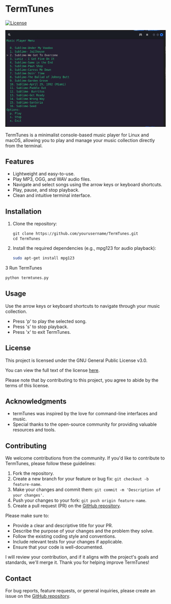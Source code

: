 # TermTunes

[![License](https://img.shields.io/badge/license-GPL%20v3-blue.svg)](https://www.gnu.org/licenses/gpl-3.0)

![Screenshot](screenshot.png)

TermTunes is a minimalist console-based music player for Linux and macOS, allowing you to play and manage your music collection directly from the terminal.

## Features

- Lightweight and easy-to-use.
- Play MP3, OGG, and WAV audio files.
- Navigate and select songs using the arrow keys or keyboard shortcuts.
- Play, pause, and stop playback.
- Clean and intuitive terminal interface.

## Installation

1. Clone the repository:

   ```shell
   git clone https://github.com/yourusername/TermTunes.git
   cd TermTunes
   ```
2. Install the required dependencies (e.g., mpg123 for audio playback):
   ```sh
   sudo apt-get install mpg123
   ```
3 Run TermTunes 
```sh
python termtunes.py
```
## Usage
Use the arrow keys or keyboard shortcuts to navigate through your music collection.
- Press 'p' to play the selected song.
- Press 's' to stop playback.
- Press 'x' to exit TermTunes.
## License

This project is licensed under the GNU General Public License v3.0.

You can view the full text of the license [here](https://www.gnu.org/licenses/gpl-3.0).

Please note that by contributing to this project, you agree to abide by the terms of this license.

## Acknowledgments
- termTunes was inspired by the love for command-line interfaces and music.
- Special thanks to the open-source community for providing valuable resources and tools.
## Contributing

We welcome contributions from the community. If you'd like to contribute to TermTunes, please follow these guidelines:

1. Fork the repository.
2. Create a new branch for your feature or bug fix: `git checkout -b feature-name`.
3. Make your changes and commit them: `git commit -m 'Description of your changes'`.
4. Push your changes to your fork: `git push origin feature-name`.
5. Create a pull request (PR) on the [GitHub repository](https://github.com/yourusername/TermTunes).

Please make sure to:

- Provide a clear and descriptive title for your PR.
- Describe the purpose of your changes and the problem they solve.
- Follow the existing coding style and conventions.
- Include relevant tests for your changes if applicable.
- Ensure that your code is well-documented.

I will review your contribution, and if it aligns with the project's goals and standards, we'll merge it. Thank you for helping improve TermTunes!
## Contact

For bug reports, feature requests, or general inquiries, please create an issue on the [GitHub repository](https://github.com/yourusername/TermTunes/issues).


